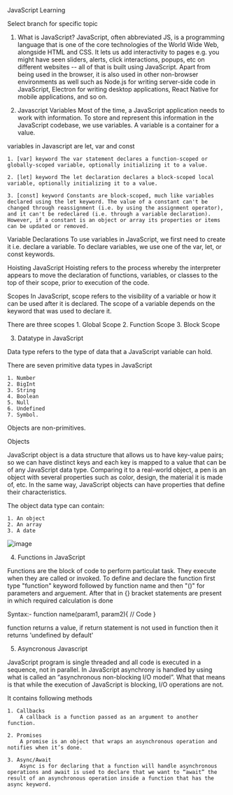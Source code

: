 JavaScript Learning 

Select branch for specific topic

1. What is JavaScript?
JavaScript, often abbreviated JS, is a programming language that is one of the core technologies of the World Wide Web, alongside HTML and CSS. It lets us add interactivity to pages e.g. you might have seen sliders, alerts, click interactions, popups, etc on different websites -- all of that is built using JavaScript. Apart from being used in the browser, it is also used in other non-browser environments as well such as Node.js for writing server-side code in JavaScript, Electron for writing desktop applications, React Native for mobile applications, and so on.

2. Javascript Variables
Most of the time, a JavaScript application needs to work with information. To store and represent this information in the JavaScript codebase, we use variables. A variable is a container for a value.

variables in Javascript are let, var and const

    1. [var] keyword The var statement declares a function-scoped or globally-scoped variable, optionally initializing it to a value.

    2. [let] keyword The let declaration declares a block-scoped local variable, optionally initializing it to a value.

    3. [const] keyword Constants are block-scoped, much like variables declared using the let keyword. The value of a constant can't be changed through reassignment (i.e. by using the assignment operator), and it can't be redeclared (i.e. through a variable declaration). However, if a constant is an object or array its properties or items can be updated or removed.

Variable Declarations To use variables in JavaScript, we first need to create it i.e. declare a variable. To declare variables, we use one of the var, let, or const keywords.

Hoisting JavaScript Hoisting refers to the process whereby the interpreter appears to move the declaration of functions, variables, or classes to the top of their scope, prior to execution of the code.

Scopes In JavaScript, scope refers to the visibility of a variable or how it can be used after it is declared. The scope of a variable depends on the keyword that was used to declare it.

There are three scopes 1. Global Scope 2. Function Scope 3. Block Scope


3. Datatype in JavaScript

Data type refers to the type of data that a JavaScript variable can hold. 

There are seven primitive data types in JavaScript 
   
    1. Number
    2. BigInt
    3. String
    4. Boolean
    5. Null
    6. Undefined 
    7. Symbol. 

Objects are non-primitives.

Objects

JavaScript object is a data structure that allows us to have key-value pairs; so we can have distinct keys and each key is mapped to a value that can be of any JavaScript data type. Comparing it to a real-world object, a pen is an object with several properties such as color, design, the material it is made of, etc. In the same way, JavaScript objects can have properties that define their characteristics.

The object data type can contain:

    1. An object
    2. An array
    3. A date


![image](https://user-images.githubusercontent.com/85476487/215725843-7dd077df-1f7f-41c8-a556-886bf87f4258.png)

4. Functions in JavaScript

Functions are the block of code to perform particulat task.
They execute when they are called or invoked. 
To define and declare the function first type "function" keyword followed by function name and then "()" for parameters and arguement. After that in {} bracket statements are present in which required calculation is done

Syntax:- 
function name(param1, param2){
    // Code
}

function returns a value, if return statement is not used in function then it returns 'undefined by default'

5. Asyncronous Javascript

JavaScript program is single threaded and all code is executed in a sequence, not in parallel. In JavaScript asynchrony is handled by using what is called an “asynchronous non-blocking I/O model”. What that means is that while the execution of JavaScript is blocking, I/O operations are not. 

It contains following methods
    
    1. Callbacks
        A callback is a function passed as an argument to another function.

    2. Promises
        A promise is an object that wraps an asynchronous operation and notifies when it’s done. 

    3. Async/Await
        Async is for declaring that a function will handle asynchronous operations and await is used to declare that we want to “await” the result of an asynchronous operation inside a function that has the async keyword.



